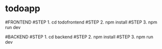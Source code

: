 # todoapp

#FRONTEND
#STEP 1. cd todofrontend
#STEP 2. npm install
#STEP 3. npm run dev 

#BACKEND
#STEP 1. cd backend
#STEP 2. npm install
#STEP 3. npm run dev

